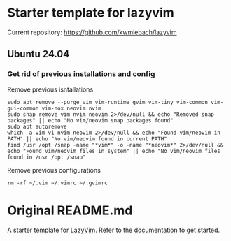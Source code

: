 # Starter template for lazyvim

Current repository: https://github.com/kwmiebach/lazyvim

## Ubuntu 24.04

### Get rid of previous installations and config

Remove previous isntallations

```
sudo apt remove --purge vim vim-runtime gvim vim-tiny vim-common vim-gui-common vim-nox neovim nvim
sudo snap remove vim nvim neovim 2>/dev/null && echo "Removed snap packages" || echo "No vim/neovim snap packages found"
sudo apt autoremove
which -a vim vi nvim neovim 2>/dev/null && echo "Found vim/neovim in PATH" || echo "No vim/neovim found in current PATH"
find /usr /opt /snap -name "*vim*" -o -name "*neovim*" 2>/dev/null && echo "Found vim/neovim files in system" || echo "No vim/neovim files found in /usr /opt /snap"
```

Remove previous configurations

```
rm -rf ~/.vim ~/.vimrc ~/.gvimrc

```

# Original README.md

A starter template for [LazyVim](https://github.com/LazyVim/LazyVim).
Refer to the [documentation](https://lazyvim.github.io/installation) to get started.
